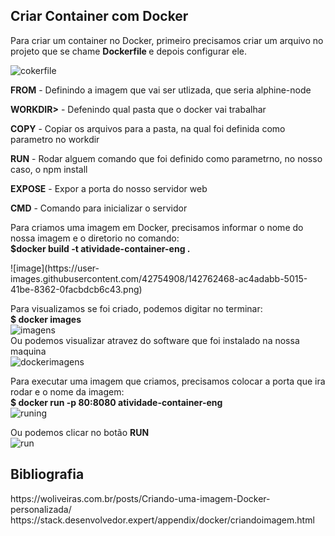 <h2>Criar Container com Docker</h2>
<p>Para criar um container no Docker, primeiro precisamos criar um arquivo no projeto que se chame <b> Dockerfile </b>e depois configurar ele.</p>

![cokerfile](https://user-images.githubusercontent.com/42754908/142747085-ea784370-1f61-475e-86b4-27e5592d0e5f.png)
<p><b>FROM</b> - Definindo a imagem que vai ser utlizada, que seria alphine-node</p>
<p><b>WORKDIR></b> - Defenindo qual pasta que o docker vai trabalhar</p>
<p><b>COPY</b> - Copiar os arquivos para a pasta, na qual foi definida como parametro no  workdir </p>
<p><b>RUN</b> -  Rodar alguem comando que foi definido como parametrno, no nosso caso, o npm install</p>
<p><b>EXPOSE</b> -  Expor a porta do nosso servidor web</p>
<p><b>CMD</b> -  Comando para inicializar o servidor</p>
<p> Para criamos uma imagem em Docker, precisamos informar o nome do nossa imagem e o diretorio no comando:<br>
<b>$docker build -t atividade-container-eng .</b></p>
![image](https://user-images.githubusercontent.com/42754908/142762468-ac4adabb-5015-41be-8362-0facbdcb6c43.png)

Para visualizamos se foi criado, podemos digitar no terminar:<br>
<b>$ docker images</b> <br>![imagens](https://user-images.githubusercontent.com/42754908/142762410-f59d7a39-8e26-4c77-b5f2-e67cdebed046.png)
<br>
Ou podemos visualizar atravez do software que foi instalado na nossa maquina<br>
![dockerimagens](https://user-images.githubusercontent.com/42754908/142762420-74c901a7-a31b-4d48-9211-6bee8b99feb9.png)<br>

Para executar uma imagem que criamos, precisamos colocar a porta que ira rodar e o nome da imagem: <br>
<b>$ docker run -p 80:8080 atividade-container-eng</b><br>
![runing](https://user-images.githubusercontent.com/42754908/142762472-f35c87cb-ba48-4d91-8cc5-9e612260b359.png)

Ou podemos clicar no botão <b> RUN</b>  <br>
![run](https://user-images.githubusercontent.com/42754908/142762437-6d1bacef-6a5d-45f2-8f35-8389376c5900.png)
 

<h2>Bibliografia </h2>
https://woliveiras.com.br/posts/Criando-uma-imagem-Docker-personalizada/
https://stack.desenvolvedor.expert/appendix/docker/criandoimagem.html
